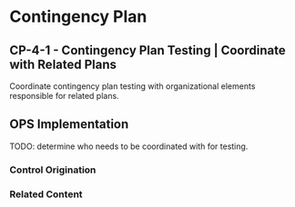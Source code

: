 # Contingency Plan
## CP-4-1 - Contingency Plan Testing | Coordinate with Related Plans

Coordinate contingency plan testing with organizational elements responsible for related plans.

## OPS Implementation

TODO: determine who needs to be coordinated with for testing.

### Control Origination


### Related Content
